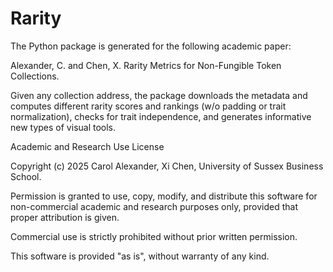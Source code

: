 # Rarity
The Python package is generated for the following academic paper:

Alexander, C. and Chen, X. Rarity Metrics for Non-Fungible Token Collections. 

Given any collection address, the package downloads the metadata and computes different rarity scores and rankings (w/o padding or trait normalization), checks for trait independence, and generates informative new types of visual tools.

Academic and Research Use License

Copyright (c) 2025 Carol Alexander, Xi Chen, University of Sussex Business School.

Permission is granted to use, copy, modify, and distribute this software for non-commercial academic and research purposes only, provided that proper attribution is given.

Commercial use is strictly prohibited without prior written permission.

This software is provided "as is", without warranty of any kind.
